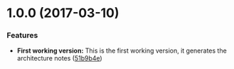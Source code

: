 <a name="1.0.0"></a>
# 1.0.0 (2017-03-10)


### Features

* **First working version:** This is the first working version, it generates the architecture notes ([51b9b4e](https://github.com/nfroidure/jsarch/commit/51b9b4e))



